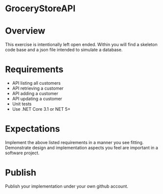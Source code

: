 # GroceryStoreAPI
# Overview
This exercise is intentionally left open ended.  Within you will find a skeleton code base and a json file intended to simulate a database.

# Requirements
 - API listing all customers
 - API retrieving a customer
 - API adding a customer
 - API updating a customer
 - Unit tests
 - Use .NET Core 3.1 or NET 5+

# Expectations
Implement the above listed requirements in a manner you see fitting.  Demonstrate design and implementation aspects you feel are important in a software project.

# Publish
Publish your implementation under your own github account.
